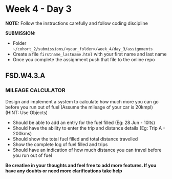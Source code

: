 # Week 4 - Day 3

**NOTE:** Follow the instructions carefully and follow coding discipline

**SUBMISSION:**

- Folder `~/cohort_2/submissions/<your_folder>/week_4/day_3/assignments`
- Create a file `firstname_lastname.html` with your first name and last name
- Once you complete the assignment push that file to the online repo



## FSD.W4.3.A

### MILEAGE CALCULATOR  

Design and implement a system to calculate how much more you can go before you run out of fuel (Assume the mileage of your car is 20kmpl) (HINT: Use Objects)
- Should be able to add an entry for the fuel filled (Eg: 28 Jun - 10lts)
- Should have the ability to enter the trip and distance details (Eg: Trip A - 200kms)
- Should show the total fuel filled and total distance travelled
- Show the complete log of fuel filled and trips 
- Should have an indication of how much distance you can travel before you run out of fuel

**Be creative in your thoughts and feel free to add more features. If you have any doubts or need more clarifications take help**
